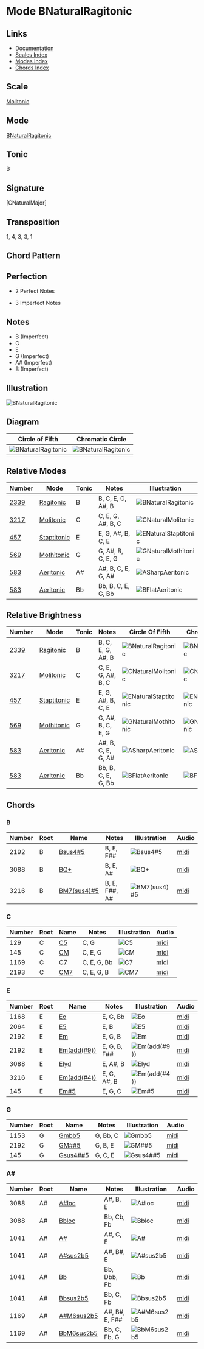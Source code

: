 # Mode BNaturalRagitonic

## Links

- [Documentation](README.md)
- [Scales Index](Scales.md)
- [Modes Index](Modes.md)
- [Chords Index](Chords.md)

## Scale

[Molitonic](ScaleMolitonic.md)

## Mode

[BNaturalRagitonic](ModeBNaturalRagitonic.md)

## Tonic

B

## Signature

[CNaturalMajor]

## Transposition

1, 4, 3, 3, 1

## Chord Pattern



## Perfection

 - 2 Perfect Notes

 - 3 Imperfect Notes

## Notes

- B (Imperfect)
- C
- E
- G (Imperfect)
- A# (Imperfect)
- B (Imperfect)

## Illustration

![BNaturalRagitonic](ModeBNaturalRagitonic.png)

## Diagram

| Circle of Fifth | Chromatic Circle |
|-----------------|------------------|
| ![BNaturalRagitonic](CircleOfFifthModeBNaturalRagitonic.svg) | ![BNaturalRagitonic](ChromaticCircleModeBNaturalRagitonic.svg) |
## Relative Modes

| Number | Mode | Tonic | Notes | Illustration |
|--------|------|-------|-------|--------------|
| [2339](https://ianring.com/musictheory/scales/2339) | [Ragitonic](ModeRagitonic.md) | B | B, C, E, G, A#, B | ![BNaturalRagitonic](ModeBNaturalRagitonic.png) |
| [3217](https://ianring.com/musictheory/scales/3217) | [Molitonic](ModeMolitonic.md) | C | C, E, G, A#, B, C | ![CNaturalMolitonic](ModeCNaturalMolitonic.png) |
| [457](https://ianring.com/musictheory/scales/457) | [Staptitonic](ModeStaptitonic.md) | E | E, G, A#, B, C, E | ![ENaturalStaptitonic](ModeENaturalStaptitonic.png) |
| [569](https://ianring.com/musictheory/scales/569) | [Mothitonic](ModeMothitonic.md) | G | G, A#, B, C, E, G | ![GNaturalMothitonic](ModeGNaturalMothitonic.png) |
| [583](https://ianring.com/musictheory/scales/583) | [Aeritonic](ModeAeritonic.md) | A# | A#, B, C, E, G, A# | ![ASharpAeritonic](ModeASharpAeritonic.png) |
| [583](https://ianring.com/musictheory/scales/583) | [Aeritonic](ModeAeritonic.md) | Bb | Bb, B, C, E, G, Bb | ![BFlatAeritonic](ModeBFlatAeritonic.png) |
## Relative Brightness

| Number | Mode | Tonic | Notes | Circle Of Fifth | Chromatic Circle |
|--------|------|-------|-------|-----------------|------------------|
| [2339](https://ianring.com/musictheory/scales/2339) | [Ragitonic](ModeRagitonic.md) | B | B, C, E, G, A#, B | ![BNaturalRagitonic](CircleOfFifthModeBNaturalRagitonic.svg) | ![BNaturalRagitonic](ChromaticCircleModeBNaturalRagitonic.svg) |
| [3217](https://ianring.com/musictheory/scales/3217) | [Molitonic](ModeMolitonic.md) | C | C, E, G, A#, B, C | ![CNaturalMolitonic](CircleOfFifthModeCNaturalMolitonic.svg) | ![CNaturalMolitonic](ChromaticCircleModeCNaturalMolitonic.svg) |
| [457](https://ianring.com/musictheory/scales/457) | [Staptitonic](ModeStaptitonic.md) | E | E, G, A#, B, C, E | ![ENaturalStaptitonic](CircleOfFifthModeENaturalStaptitonic.svg) | ![ENaturalStaptitonic](ChromaticCircleModeENaturalStaptitonic.svg) |
| [569](https://ianring.com/musictheory/scales/569) | [Mothitonic](ModeMothitonic.md) | G | G, A#, B, C, E, G | ![GNaturalMothitonic](CircleOfFifthModeGNaturalMothitonic.svg) | ![GNaturalMothitonic](ChromaticCircleModeGNaturalMothitonic.svg) |
| [583](https://ianring.com/musictheory/scales/583) | [Aeritonic](ModeAeritonic.md) | A# | A#, B, C, E, G, A# | ![ASharpAeritonic](CircleOfFifthModeASharpAeritonic.svg) | ![ASharpAeritonic](ChromaticCircleModeASharpAeritonic.svg) |
| [583](https://ianring.com/musictheory/scales/583) | [Aeritonic](ModeAeritonic.md) | Bb | Bb, B, C, E, G, Bb | ![BFlatAeritonic](CircleOfFifthModeBFlatAeritonic.svg) | ![BFlatAeritonic](ChromaticCircleModeBFlatAeritonic.svg) |

## Chords

### B

| Number | Root | Name | Notes | Illustration | Audio |
|--------|------|------|-------|--------------|-------|
| 2192 | B | [Bsus4#5](ChordBNaturalSuspendedFourthSharpFifth.md) | B, E, F## | ![Bsus4#5](ChordBNaturalSuspendedFourthSharpFifthRootPosition.png) | [midi](ChordBNaturalSuspendedFourthSharpFifthRootPosition.mid) |
| 3088 | B | [BQ+](ChordBNaturalQuartalAugmented.md) | B, E, A# | ![BQ+](ChordBNaturalQuartalAugmentedRootPosition.png) | [midi](ChordBNaturalQuartalAugmentedRootPosition.mid) |
| 3216 | B | [BM7(sus4)#5](ChordBNaturalMajorSeventhSuspendedFourthSharpFifth.md) | B, E, F##, A# | ![BM7(sus4)#5](ChordBNaturalMajorSeventhSuspendedFourthSharpFifthRootPosition.png) | [midi](ChordBNaturalMajorSeventhSuspendedFourthSharpFifthRootPosition.mid) |

### C

| Number | Root | Name | Notes | Illustration | Audio |
|--------|------|------|-------|--------------|-------|
| 129 | C | [C5](ChordCNaturalPowerChord.md) | C, G | ![C5](ChordCNaturalPowerChordRootPosition.png) | [midi](ChordCNaturalPowerChordRootPosition.mid) |
| 145 | C | [CM](ChordCNaturalMajor.md) | C, E, G | ![CM](ChordCNaturalMajorRootPosition.png) | [midi](ChordCNaturalMajorRootPosition.mid) |
| 1169 | C | [C7](ChordCNaturalDominantSeventh.md) | C, E, G, Bb | ![C7](ChordCNaturalDominantSeventhRootPosition.png) | [midi](ChordCNaturalDominantSeventhRootPosition.mid) |
| 2193 | C | [CM7](ChordCNaturalMajorSeventh.md) | C, E, G, B | ![CM7](ChordCNaturalMajorSeventhRootPosition.png) | [midi](ChordCNaturalMajorSeventhRootPosition.mid) |

### E

| Number | Root | Name | Notes | Illustration | Audio |
|--------|------|------|-------|--------------|-------|
| 1168 | E | [Eo](ChordENaturalDiminished.md) | E, G, Bb | ![Eo](ChordENaturalDiminishedRootPosition.png) | [midi](ChordENaturalDiminishedRootPosition.mid) |
| 2064 | E | [E5](ChordENaturalPowerChord.md) | E, B | ![E5](ChordENaturalPowerChordRootPosition.png) | [midi](ChordENaturalPowerChordRootPosition.mid) |
| 2192 | E | [Em](ChordENaturalMinor.md) | E, G, B | ![Em](ChordENaturalMinorRootPosition.png) | [midi](ChordENaturalMinorRootPosition.mid) |
| 2192 | E | [Em(add(#9))](ChordENaturalMinorAddSharpNinth.md) | E, G, B, F## | ![Em(add(#9))](ChordENaturalMinorAddSharpNinthRootPosition.png) | [midi](ChordENaturalMinorAddSharpNinthRootPosition.mid) |
| 3088 | E | [Elyd](ChordENaturalLydian.md) | E, A#, B | ![Elyd](ChordENaturalLydianRootPosition.png) | [midi](ChordENaturalLydianRootPosition.mid) |
| 3216 | E | [Em(add(#4))](ChordENaturalMinorAddSharpFourth.md) | E, G, A#, B | ![Em(add(#4))](ChordENaturalMinorAddSharpFourthRootPosition.png) | [midi](ChordENaturalMinorAddSharpFourthRootPosition.mid) |
| 145 | E | [Em#5](ChordENaturalMinorSharpFifth.md) | E, G, C | ![Em#5](ChordENaturalMinorSharpFifthRootPosition.png) | [midi](ChordENaturalMinorSharpFifthRootPosition.mid) |

### G

| Number | Root | Name | Notes | Illustration | Audio |
|--------|------|------|-------|--------------|-------|
| 1153 | G | [Gmbb5](ChordGNaturalMinorDoubleFlatFifth.md) | G, Bb, C | ![Gmbb5](ChordGNaturalMinorDoubleFlatFifthRootPosition.png) | [midi](ChordGNaturalMinorDoubleFlatFifthRootPosition.mid) |
| 2192 | G | [GM##5](ChordGNaturalMajorDoubleSharpFifth.md) | G, B, E | ![GM##5](ChordGNaturalMajorDoubleSharpFifthRootPosition.png) | [midi](ChordGNaturalMajorDoubleSharpFifthRootPosition.mid) |
| 145 | G | [Gsus4##5](ChordGNaturalSuspendedFourthDoubleSharpFifth.md) | G, C, E | ![Gsus4##5](ChordGNaturalSuspendedFourthDoubleSharpFifthRootPosition.png) | [midi](ChordGNaturalSuspendedFourthDoubleSharpFifthRootPosition.mid) |

### A#

| Number | Root | Name | Notes | Illustration | Audio |
|--------|------|------|-------|--------------|-------|
| 3088 | A# | [A#loc](ChordASharpLocrian.md) | A#, B, E | ![A#loc](ChordASharpLocrianRootPosition.png) | [midi](ChordASharpLocrianRootPosition.mid) |
| 3088 | A# | [Bbloc](ChordBFlatLocrian.md) | Bb, Cb, Fb | ![Bbloc](ChordBFlatLocrianRootPosition.png) | [midi](ChordBFlatLocrianRootPosition.mid) |
| 1041 | A# | [A#](ChordASharpDiminishedFlatThird.md) | A#, C, E | ![A#](ChordASharpDiminishedFlatThirdRootPosition.png) | [midi](ChordASharpDiminishedFlatThirdRootPosition.mid) |
| 1041 | A# | [A#sus2b5](ChordASharpSuspendedSecondFlatFifth.md) | A#, B#, E | ![A#sus2b5](ChordASharpSuspendedSecondFlatFifthRootPosition.png) | [midi](ChordASharpSuspendedSecondFlatFifthRootPosition.mid) |
| 1041 | A# | [Bb](ChordBFlatDiminishedFlatThird.md) | Bb, Dbb, Fb | ![Bb](ChordBFlatDiminishedFlatThirdRootPosition.png) | [midi](ChordBFlatDiminishedFlatThirdRootPosition.mid) |
| 1041 | A# | [Bbsus2b5](ChordBFlatSuspendedSecondFlatFifth.md) | Bb, C, Fb | ![Bbsus2b5](ChordBFlatSuspendedSecondFlatFifthRootPosition.png) | [midi](ChordBFlatSuspendedSecondFlatFifthRootPosition.mid) |
| 1169 | A# | [A#M6sus2b5](ChordASharpMajorSixthSuspendedSecondFlatFifth.md) | A#, B#, E, F## | ![A#M6sus2b5](ChordASharpMajorSixthSuspendedSecondFlatFifthRootPosition.png) | [midi](ChordASharpMajorSixthSuspendedSecondFlatFifthRootPosition.mid) |
| 1169 | A# | [BbM6sus2b5](ChordBFlatMajorSixthSuspendedSecondFlatFifth.md) | Bb, C, Fb, G | ![BbM6sus2b5](ChordBFlatMajorSixthSuspendedSecondFlatFifthRootPosition.png) | [midi](ChordBFlatMajorSixthSuspendedSecondFlatFifthRootPosition.mid) |

